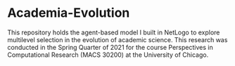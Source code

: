 # Academia-Evolution
This repository holds the agent-based model I built in NetLogo to explore multilevel selection in the evolution of academic science. This research was conducted in the Spring Quarter of 2021 for the course Perspectives in Computational Research (MACS 30200) at the University of Chicago.
